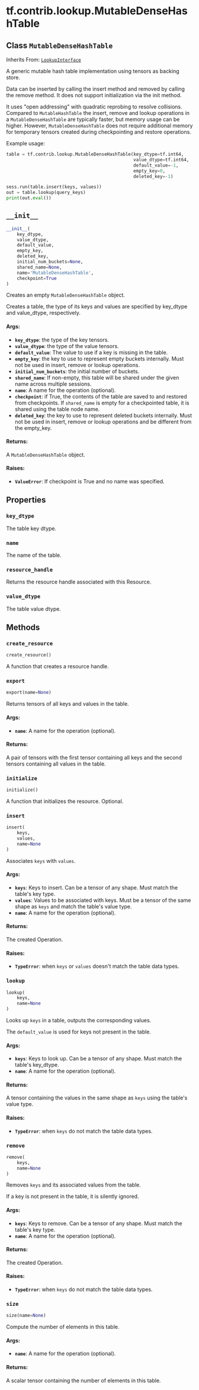 <div itemscope itemtype="http://developers.google.com/ReferenceObject">
<meta itemprop="name" content="tf.contrib.lookup.MutableDenseHashTable" />
<meta itemprop="path" content="Stable" />
<meta itemprop="property" content="key_dtype"/>
<meta itemprop="property" content="name"/>
<meta itemprop="property" content="resource_handle"/>
<meta itemprop="property" content="value_dtype"/>
<meta itemprop="property" content="__init__"/>
<meta itemprop="property" content="create_resource"/>
<meta itemprop="property" content="export"/>
<meta itemprop="property" content="initialize"/>
<meta itemprop="property" content="insert"/>
<meta itemprop="property" content="lookup"/>
<meta itemprop="property" content="remove"/>
<meta itemprop="property" content="size"/>
</div>

# tf.contrib.lookup.MutableDenseHashTable

## Class `MutableDenseHashTable`

Inherits From: [`LookupInterface`](../../../tf/contrib/lookup/LookupInterface.md)

A generic mutable hash table implementation using tensors as backing store.

Data can be inserted by calling the insert method and removed by calling the
remove method. It does not support initialization via the init method.

It uses "open addressing" with quadratic reprobing to resolve collisions.
Compared to `MutableHashTable` the insert, remove and lookup operations in a
`MutableDenseHashTable` are typically faster, but memory usage can be higher.
However, `MutableDenseHashTable` does not require additional memory for
temporary tensors created during checkpointing and restore operations.

Example usage:

```python
table = tf.contrib.lookup.MutableDenseHashTable(key_dtype=tf.int64,
                                                value_dtype=tf.int64,
                                                default_value=-1,
                                                empty_key=0,
                                                deleted_key=-1)

sess.run(table.insert(keys, values))
out = table.lookup(query_keys)
print(out.eval())
```

<h2 id="__init__"><code>__init__</code></h2>

``` python
__init__(
    key_dtype,
    value_dtype,
    default_value,
    empty_key,
    deleted_key,
    initial_num_buckets=None,
    shared_name=None,
    name='MutableDenseHashTable',
    checkpoint=True
)
```

Creates an empty `MutableDenseHashTable` object.

Creates a table, the type of its keys and values are specified by key_dtype
and value_dtype, respectively.

#### Args:

* <b>`key_dtype`</b>: the type of the key tensors.
* <b>`value_dtype`</b>: the type of the value tensors.
* <b>`default_value`</b>: The value to use if a key is missing in the table.
* <b>`empty_key`</b>: the key to use to represent empty buckets internally. Must not
    be used in insert, remove or lookup operations.
* <b>`initial_num_buckets`</b>: the initial number of buckets.
* <b>`shared_name`</b>: If non-empty, this table will be shared under
    the given name across multiple sessions.
* <b>`name`</b>: A name for the operation (optional).
* <b>`checkpoint`</b>: if True, the contents of the table are saved to and restored
    from checkpoints. If `shared_name` is empty for a checkpointed table, it
    is shared using the table node name.
* <b>`deleted_key`</b>: the key to use to represent deleted buckets internally. Must
    not be used in insert, remove or lookup operations and be different from
    the empty_key.


#### Returns:

A `MutableDenseHashTable` object.


#### Raises:

* <b>`ValueError`</b>: If checkpoint is True and no name was specified.



## Properties

<h3 id="key_dtype"><code>key_dtype</code></h3>

The table key dtype.

<h3 id="name"><code>name</code></h3>

The name of the table.

<h3 id="resource_handle"><code>resource_handle</code></h3>

Returns the resource handle associated with this Resource.

<h3 id="value_dtype"><code>value_dtype</code></h3>

The table value dtype.



## Methods

<h3 id="create_resource"><code>create_resource</code></h3>

``` python
create_resource()
```

A function that creates a resource handle.

<h3 id="export"><code>export</code></h3>

``` python
export(name=None)
```

Returns tensors of all keys and values in the table.

#### Args:

* <b>`name`</b>: A name for the operation (optional).


#### Returns:

A pair of tensors with the first tensor containing all keys and the
  second tensors containing all values in the table.

<h3 id="initialize"><code>initialize</code></h3>

``` python
initialize()
```

A function that initializes the resource. Optional.

<h3 id="insert"><code>insert</code></h3>

``` python
insert(
    keys,
    values,
    name=None
)
```

Associates `keys` with `values`.

#### Args:

* <b>`keys`</b>: Keys to insert. Can be a tensor of any shape. Must match the
    table's key type.
* <b>`values`</b>: Values to be associated with keys. Must be a tensor of the same
    shape as `keys` and match the table's value type.
* <b>`name`</b>: A name for the operation (optional).


#### Returns:

The created Operation.


#### Raises:

* <b>`TypeError`</b>: when `keys` or `values` doesn't match the table data
    types.

<h3 id="lookup"><code>lookup</code></h3>

``` python
lookup(
    keys,
    name=None
)
```

Looks up `keys` in a table, outputs the corresponding values.

The `default_value` is used for keys not present in the table.

#### Args:

* <b>`keys`</b>: Keys to look up. Can be a tensor of any shape. Must match the
    table's key_dtype.
* <b>`name`</b>: A name for the operation (optional).


#### Returns:

A tensor containing the values in the same shape as `keys` using the
  table's value type.


#### Raises:

* <b>`TypeError`</b>: when `keys` do not match the table data types.

<h3 id="remove"><code>remove</code></h3>

``` python
remove(
    keys,
    name=None
)
```

Removes `keys` and its associated values from the table.

If a key is not present in the table, it is silently ignored.

#### Args:

* <b>`keys`</b>: Keys to remove. Can be a tensor of any shape. Must match the table's
    key type.
* <b>`name`</b>: A name for the operation (optional).


#### Returns:

The created Operation.


#### Raises:

* <b>`TypeError`</b>: when `keys` do not match the table data types.

<h3 id="size"><code>size</code></h3>

``` python
size(name=None)
```

Compute the number of elements in this table.

#### Args:

* <b>`name`</b>: A name for the operation (optional).


#### Returns:

A scalar tensor containing the number of elements in this table.



